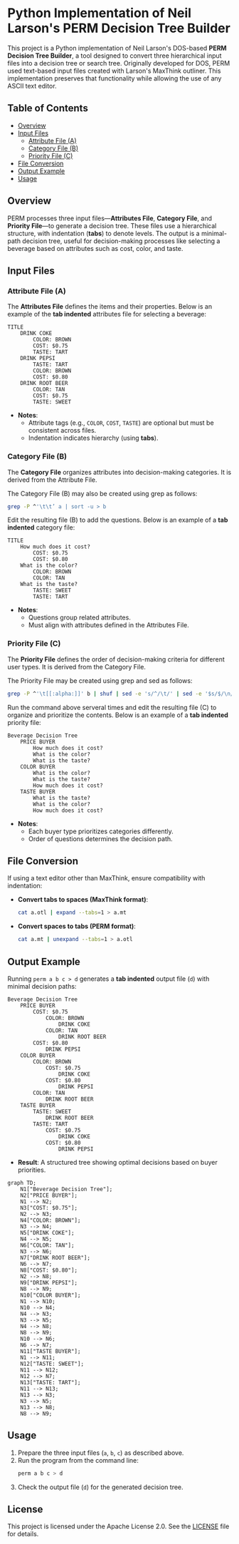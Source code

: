 # Python Implementation of Neil Larson's PERM Decision Tree Builder

This project is a Python implementation of Neil Larson's DOS-based **PERM Decision Tree Builder**, a tool designed to convert three hierarchical input files into a decision tree or search tree. Originally developed for DOS, PERM used text-based input files created with Larson's MaxThink outliner. This implementation preserves that functionality while allowing the use of any ASCII text editor.

## Table of Contents
- [Overview](#overview)
- [Input Files](#input-files)
  - [Attribute File (A)](#attribute-file-a)
  - [Category File (B)](#category-file-b)
  - [Priority File (C)](#priority-file-c)
- [File Conversion](#file-conversion)
- [Output Example](#output-example)
- [Usage](#usage)

## Overview
PERM processes three input files—**Attributes File**, **Category File**, and **Priority File**—to generate a decision tree. These files use a hierarchical structure, with indentation (**tabs**) to denote levels. The output is a minimal-path decision tree, useful for decision-making processes like selecting a beverage based on attributes such as cost, color, and taste.

## Input Files

### Attribute File (A)

The **Attributes File** defines the items and their properties. Below is an example of the **tab indented** attributes file for selecting a beverage:
```plaintext
TITLE
    DRINK COKE
        COLOR: BROWN
        COST: $0.75
        TASTE: TART
    DRINK PEPSI
        TASTE: TART
        COLOR: BROWN
        COST: $0.80
    DRINK ROOT BEER
        COLOR: TAN
        COST: $0.75
        TASTE: SWEET
```

- **Notes**:
  - Attribute tags (e.g., `COLOR`, `COST`, `TASTE`) are optional but must be consistent across files.
  - Indentation indicates hierarchy (using **tabs**).

### Category File (B)
The **Category File** organizes attributes into decision-making categories. It is derived from the Attribute File.

The Category File (B) may also be created using grep as follows:

```bash
grep -P ^'\t\t’ a | sort -u > b
```
Edit the resulting file (B) to add the questions. Below is an example of a **tab indented** category file:

```plaintext
TITLE
    How much does it cost?
        COST: $0.75
        COST: $0.80
    What is the color?
        COLOR: BROWN
        COLOR: TAN
    What is the taste?
        TASTE: SWEET
        TASTE: TART
```

- **Notes**:
  - Questions group related attributes.
  - Must align with attributes defined in the Attributes File.

### Priority File (C)
The **Priority File** defines the order of decision-making criteria for different user types. It is derived from the Category File. 

The Priority File may be created using grep and sed as follows:

```bash
grep -P ^'\t[[:alpha:]]' b | shuf | sed -e 's/^/\t/' | sed -e '$s/$/\n/' >> c
```

Run the command above serveral times and edit the resulting file (C) to organize and prioritize the contents. Below is an example of a **tab indented** priority file:

```plaintext
Beverage Decision Tree
    PRICE BUYER
        How much does it cost?
        What is the color?
        What is the taste?
    COLOR BUYER
        What is the color?
        What is the taste?
        How much does it cost?
    TASTE BUYER
        What is the taste?
        What is the color?
        How much does it cost?
```

- **Notes**:
  - Each buyer type prioritizes categories differently.
  - Order of questions determines the decision path.

## File Conversion
If using a text editor other than MaxThink, ensure compatibility with indentation:
- **Convert tabs to spaces (MaxThink format)**:
  ```bash
  cat a.otl | expand --tabs=1 > a.mt
  ```
- **Convert spaces to tabs (PERM format)**:
  ```bash
  cat a.mt | unexpand --tabs=1 > a.otl
  ```
## Output Example
Running `perm a b c > d` generates a **tab indented** output file (`d`) with minimal decision paths:

```plaintext
Beverage Decision Tree
    PRICE BUYER
        COST: $0.75
            COLOR: BROWN
                DRINK COKE
            COLOR: TAN
                DRINK ROOT BEER
        COST: $0.80
            DRINK PEPSI
    COLOR BUYER
        COLOR: BROWN
            COST: $0.75
                DRINK COKE
            COST: $0.80
                DRINK PEPSI
        COLOR: TAN
            DRINK ROOT BEER
    TASTE BUYER
        TASTE: SWEET
            DRINK ROOT BEER
        TASTE: TART
            COST: $0.75
                DRINK COKE
            COST: $0.80
                DRINK PEPSI
```

- **Result**: A structured tree showing optimal decisions based on buyer priorities.

```mermaid
graph TD;
    N1["Beverage Decision Tree"];
    N2["PRICE BUYER"];
    N1 --> N2;
    N3["COST: $0.75"];
    N2 --> N3;
    N4["COLOR: BROWN"];
    N3 --> N4;
    N5["DRINK COKE"];
    N4 --> N5;
    N6["COLOR: TAN"];
    N3 --> N6;
    N7["DRINK ROOT BEER"];
    N6 --> N7;
    N8["COST: $0.80"];
    N2 --> N8;
    N9["DRINK PEPSI"];
    N8 --> N9;
    N10["COLOR BUYER"];
    N1 --> N10;
    N10 --> N4;
    N4 --> N3;
    N3 --> N5;
    N4 --> N8;
    N8 --> N9;
    N10 --> N6;
    N6 --> N7;
    N11["TASTE BUYER"];
    N1 --> N11;
    N12["TASTE: SWEET"];
    N11 --> N12;
    N12 --> N7;
    N13["TASTE: TART"];
    N11 --> N13;
    N13 --> N3;
    N3 --> N5;
    N13 --> N8;
    N8 --> N9;
```

## Usage
1. Prepare the three input files (`a`, `b`, `c`) as described above.
2. Run the program from the command line:
   ```bash
   perm a b c > d
   ```
3. Check the output file (`d`) for the generated decision tree.

## License
This project is licensed under the Apache License 2.0. See the [LICENSE](https://github.com/buckeye43210/pyPERM_DecisionTree/blob/main/LICENSE) file for details.
